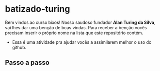 # batizado-turing

Bem vindos ao curso bixos!
Nosso saudoso fundador **Alan Turing da Silva**, vai lhes dar uma benção de
boas vindas. Para receber a benção vocês precisam inserir o próprio nome na
lista que este repositório contém.

- Essa é uma atividade pra ajudar vocês a assimilarem melhor o uso do github.

## Passo a passo
